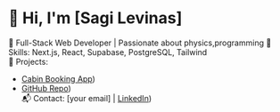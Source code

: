 # 👋 Hi, I'm [Sagi Levinas]
🚀 Full-Stack Web Developer | Passionate about physics,programming 
🔧 Skills: Next.js, React, Supabase, PostgreSQL, Tailwind  
📂 Projects:  
- [Cabin Booking App](https://zigi-s-wild-oasis-website-demo.vercel.app/)) 
- [GitHub Repo](https://github.com/slevinas/next.js-web-app-the-wild-oasis-website))  
📬 Contact: [your email] | [LinkedIn](https://www.linkedin.com/in/sagilevinas/))
